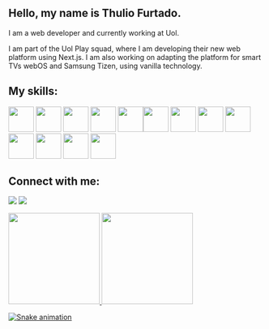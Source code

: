 ## Hello, my name is Thulio Furtado.

I am a web developer and currently working at Uol. 

I am part of the Uol Play squad, where I am developing their new web platform using Next.js. I am also working on adapting the platform for smart TVs webOS and Samsung Tizen, using vanilla technology.

## My skills:

<img src="https://cdn.jsdelivr.net/gh/devicons/devicon/icons/javascript/javascript-plain.svg" width="50"/> <img src="https://cdn.jsdelivr.net/gh/devicons/devicon/icons/typescript/typescript-original.svg" width="50"/> <img src="https://cdn.jsdelivr.net/gh/devicons/devicon/icons/nextjs/nextjs-original-wordmark.svg" width="50"/> <img src="https://cdn.jsdelivr.net/gh/devicons/devicon/icons/react/react-original-wordmark.svg" width="50"/> <img src="https://cdn.jsdelivr.net/gh/devicons/devicon@latest/icons/solidjs/solidjs-original.svg" width="50"/><img src="https://cdn.jsdelivr.net/gh/devicons/devicon/icons/jquery/jquery-original-wordmark.svg" width="50"/> <img src="https://cdn.jsdelivr.net/gh/devicons/devicon/icons/sass/sass-original.svg" width="50"/> <img src="https://cdn.jsdelivr.net/gh/devicons/devicon/icons/css3/css3-original-wordmark.svg" width="50"/> <img src="https://cdn.jsdelivr.net/gh/devicons/devicon/icons/html5/html5-original-wordmark.svg" width="50"/> <img src="https://cdn.jsdelivr.net/gh/devicons/devicon/icons/bootstrap/bootstrap-plain-wordmark.svg" width="50"/> <img src="https://cdn.jsdelivr.net/gh/devicons/devicon/icons/linux/linux-original.svg" width="50"/> <img src="https://cdn.jsdelivr.net/gh/devicons/devicon/icons/git/git-original-wordmark.svg" width="50"/> <img src="https://cdn.jsdelivr.net/gh/devicons/devicon/icons/php/php-original.svg" width="50"/>
          

## Connect with me:

<a href="https://www.linkedin.com/in/thulio-ramos-furtado-40abab113/" target="_blank"><img src="https://img.shields.io/badge/-LinkedIn-%230077B5?style=for-the-badge&logo=linkedin&logoColor=white" target="_blank"></a> <a href="https://www.instagram.com/thulio_ramos/" target="_blank"><img src="https://img.shields.io/badge/-Instagram-%23E4405F?style=for-the-badge&logo=instagram&logoColor=white" target="_blank"></a>

<div>
<a href="https://github.com/Thulio1603">
<img height="180em" src="https://github-readme-stats.vercel.app/api/top-langs/?username=Thulio1603&layout=compact&langs_count=7&theme=default"/>
<img height="180em" src="https://github-readme-stats.vercel.app/api?username=Thulio1603&show_icons=true&theme=default&include_all_commits=true&count_private=true"/>
</div>

![Snake animation](https://github.com/Thulio1603/Thulio1603/blob/output/github-contribution-grid-snake.svg)
